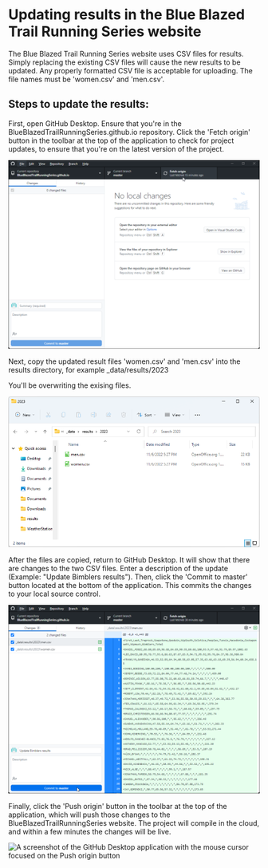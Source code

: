 # Updating results in the Blue Blazed Trail Running Series website

The Blue Blazed Trail Running Series website uses CSV files for results. Simply replacing the existing CSV files will cause the new results to be updated. Any properly formatted CSV file is acceptable for uploading. The file names must be 'women.csv' and 'men.csv'.

## Steps to update the results:

First, open GitHub Desktop. Ensure that you're in the BlueBlazedTrailRunningSeries.github.io repository. Click the 'Fetch origin' button in the toolbar at the top of the application to check for project updates, to ensure that you're on the latest version of the project.

![A screenshot of the GitHub Desktop application with the mouse cursor focused on the Fetch origin button](assets/update_results/check-for-project-updates.png)

Next, copy the updated result files 'women.csv' and 'men.csv' into the results directory, for example _data/results/2023 

You'll be overwriting the exising files.

![A screenshot of a file manager window, showing the files men.csv and women.csv](assets/update_results/copy-files.png)

After the files are copied, return to GitHub Desktop. It will show that there are changes to the two CSV files. Enter a description of the update (Example: "Update Bimblers results"). Then, click the 'Commit to master' button located at the bottom of the application. This commits the changes to your local source control.

![A screenshot of the GitHub Desktop application with the mouse cursor focused on the Commit to master button](assets/update_results/commit-changes.png)

Finally, click the 'Push origin' button in the toolbar at the top of the application, which will push those changes to the BlueBlazedTrailRunningSeries website. The project will compile in the cloud, and within a few minutes the changes will be live.

![A screenshot of the GitHub Desktop application with the mouse cursor focused on the Push origin button](assets/update_results/update-results.png)
